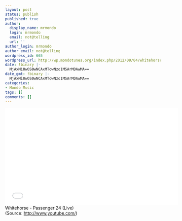 ```yaml
---
layout: post
status: publish
published: true
author:
  display_name: mrmondo
  login: mrmondo
  email: not@telling
  url: ''
author_login: mrmondo
author_email: not@telling
wordpress_id: 665
wordpress_url: http://wp.mondotunes.org/index.php/2012/09/04/whitehorse-passenger-24-live/
date: !binary |-
  MjAxMi0wOS0wNCAxMTowNzo1MSArMDAwMA==
date_gmt: !binary |-
  MjAxMi0wOS0wNCAxMTowNzo1MSArMDAwMA==
categories:
- Mondo Music
tags: []
comments: []
---
```

<iframe width="560" height="315" src="//www.youtube.com/embed/nvIiQpd_V54" frameborder="0"> </iframe>
Whitehorse - Passenger 24 (Live)
<div class="attribution">(<span>Source:</span> <a href="http://www.youtube.com/">http://www.youtube.com/</a>)</div>
